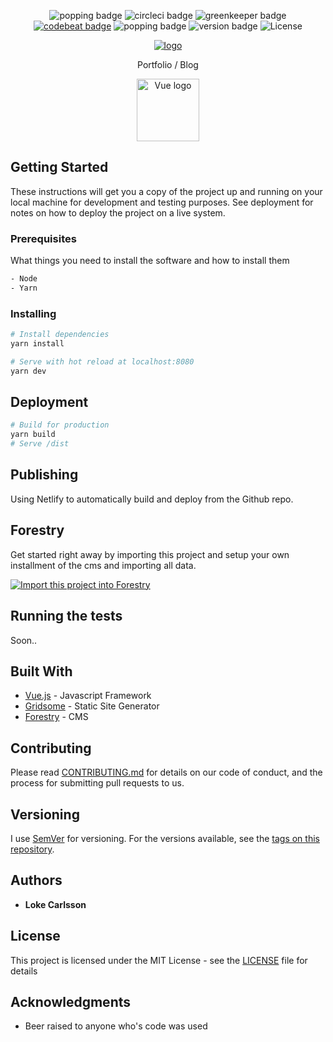 <p align="center">
  <img alt="popping badge" src="https://api.netlify.com/api/v1/badges/a40e2623-3ac0-49ef-8b24-9e988c6d56a9/deploy-status" />
  <img alt="circleci badge" src="https://circleci.com/gh/LokeCarlsson/loke.dev/tree/develop.svg?style=svg" />
  <img alt="greenkeeper badge" src="https://badges.greenkeeper.io/LokeCarlsson/loke.dev.svg" />
  <a href="https://codebeat.co/projects/github-com-lokecarlsson-loke-dev-develop"><img alt="codebeat badge" src="https://codebeat.co/badges/a749db3c-5abd-46aa-91ca-a2c51275ab43" /></a>
  <img alt="popping badge" src="https://img.shields.io/hackage-deps/v/lens.svg" />
  <img alt="version badge" src="https://img.shields.io/badge/version-3.0.0-blue.svg?style=flat-square" />
  <img src="https://img.shields.io/npm/l/vue.svg" alt="License">
</p>
<p align="center"><a href="https://loke.dev"><img alt="logo" src="https://user-images.githubusercontent.com/14079937/51091134-77887980-1786-11e9-9b49-173fca1762d2.png" /></a></p>
<p align="center">Portfolio / Blog</p>
<p align="center"><a href="https://vuejs.org" target="_blank"><img width="100" src="https://vuejs.org/images/logo.png" alt="Vue logo"></a></p>

## Getting Started

These instructions will get you a copy of the project up and running on your local machine for development and testing purposes. See deployment for notes on how to deploy the project on a live system.

### Prerequisites

What things you need to install the software and how to install them

``` bash
- Node
- Yarn
```

### Installing

``` bash
# Install dependencies
yarn install

# Serve with hot reload at localhost:8080
yarn dev
```

## Deployment

``` bash
# Build for production
yarn build
# Serve /dist
```

## Publishing

Using Netlify to automatically build and deploy from the Github repo.

## Forestry

Get started right away by importing this project and setup your own installment of the cms and importing all data.

<p>
  <a href="https://app.forestry.io/quick-start?repo=LokeCarlsson/loke.dev&amp;provider=github&amp;engine=vuepress" rel="nofollow"><img src="https://camo.githubusercontent.com/2455e97e4e989374a355fb0bea7ad364f2561c92/68747470733a2f2f6173736574732e666f7265737472792e696f2f696d706f72742d746f2d666f7265737472794b2e737667" alt="Import this project into Forestry" data-canonical-src="https://assets.forestry.io/import-to-forestryK.svg" style="max-width:100%;"></a>
</p>


## Running the tests

Soon..

## Built With

* [Vue.js](https://vuejs.org/) - Javascript Framework
* [Gridsome](https://gridsome.org/) - Static Site Generator
* [Forestry](https://forestry.io/) - CMS

## Contributing

Please read [CONTRIBUTING.md](https://github.com/LokeCarlsson/lokecarlsson/blob/master/CONTRIBUTING.md) for details on our code of conduct, and the process for submitting pull requests to us.

## Versioning

I use [SemVer](http://semver.org/) for versioning. For the versions available, see the [tags on this repository](https://github.com/LokeCarlsson/lokecarlsson/tags). 

## Authors

* **Loke Carlsson**

## License

This project is licensed under the MIT License - see the [LICENSE](LICENSE) file for details

## Acknowledgments

* Beer raised to anyone who's code was used
